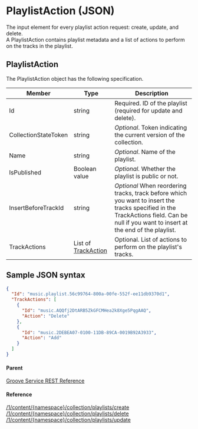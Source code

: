 # PlaylistAction (JSON)     
The input element for every playlist action request: create, update, and delete.  
A PlaylistAction contains playlist metadata and a list of actions to perform on the tracks in the playlist.

## PlaylistAction
The PlaylistAction object has the following specification.

| **Member**           | **Type**                                                             | **Description**                                                                                                                                                                        |
|----------------------|----------------------------------------------------------------------|----------------------------------------------------------------------------------------------------------------------------------------------------------------------------------------|
| Id                   | string                                                               | Required. ID of the playlist (required for update and delete).                                                                                                                         |
| CollectionStateToken | string                                                               | *Optional*. Token indicating the current version of the collection.                                                                                                                      |
| Name                 | string                                                               | *Optional*. Name of the playlist.                                                                                                                                                        |
| IsPublished          | Boolean value                                                        | *Optional.* Whether the playlist is public or not.                                                                                                                                       |
| InsertBeforeTrackId  | string                                                               | *Optional* When reordering tracks, track before which you want to insert the tracks specified in the TrackActions field. Can be null if you want to insert at the end of the playlist. |
| TrackActions         | List of [TrackAction](JSON_TrackAction.md) | Optional. List of actions to perform on the playlist's tracks.                                                                                                                         |

## Sample JSON syntax
```json
{
  "Id": "music.playlist.56c99764-800a-00fe-552f-ee11db9370d1",
  "TrackActions": [
    {
      "Id": "music.AQQfj2DtARB5ZkGFCMHea2k8Xge5PqgAAQ",
      "Action": "Delete"
    },
    {
      "Id": "music.2DEBEA07-0100-11DB-89CA-0019B92A3933",
      "Action": "Add"
    }
  ]
}
```

#### Parent
[Groove Service REST Reference](Groove-Service-REST-Reference.md)

#### Reference
[/1/content/{namespace}/collection/playlists/create](URI_ContentNamespaceCollectionPlaylistsCreatePOST.md)  
[/1/content/{namespace}/collection/playlists/delete](URI_ContentNamespaceCollectionPlaylistsDeletePOST.md)  
[/1/content/{namespace}/collection/playlists/update](URI_ContentNamespaceCollectionPlaylistsUpdatePOST.md)

